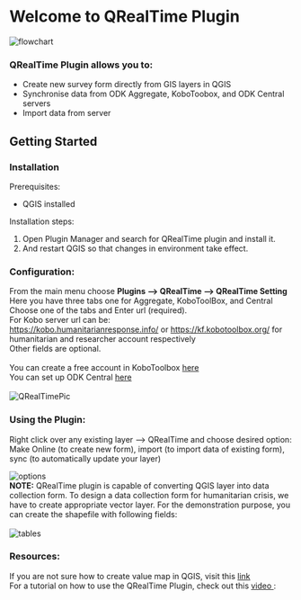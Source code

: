 <h1> Welcome to QRealTime Plugin</h1>
<img src="https://user-images.githubusercontent.com/5653512/84229819-252cc300-ab08-11ea-8cc3-74f9f1d3f1df.png" alt="flowchart">


<h3>QRealTime Plugin allows you to:</h3>
<ul>
<li> Create new survey form directly from GIS layers in QGIS </li>
<li> Synchronise data from ODK Aggregate, KoboToobox, and ODK Central servers</li>
<li> Import data from  server </li>
</ul>

<h2>Getting Started</h2>
<h3>Installation</h3>
Prerequisites:
<ul>
<li> QGIS installed </li>
</ul>

Installation steps:
<ol>
<li>Open Plugin Manager and search for QRealTime plugin and install it.</li>
<li>And restart QGIS so that changes in environment take effect.</li>
</ol>

<h3>Configuration:</h3>

From the main menu choose **Plugins --> QRealTime --> QRealTime Setting**
<br/> Here you have three tabs one for Aggregate, KoboToolBox, and Central
Choose one of the tabs and Enter url (required). 
<br/>
For Kobo server url can be:
<br/>https://kobo.humanitarianresponse.info/ or https://kf.kobotoolbox.org/ for humanitarian and researcher account respectively
<br/>Other fields are optional.
<br/><br/>
You can create a free account in KoboToolbox <a href="https://www.kobotoolbox.org/"> here </a> <br/>
You can set up ODK Central <a href="https://docs.getodk.org/central-setup/"> here </a> <br/><br/>
![QRealTimePic](https://user-images.githubusercontent.com/42852481/149683859-4c0db7ec-0c80-4a1e-b59a-1a69f9129547.png)

<h3>Using the Plugin:</h3>
<p>Right click over any existing layer --> QRealTime and choose desired option:
</br>
Make Online (to create new form), import (to import data of existing form), sync (to automatically update your layer)
</p>
<img src="https://user-images.githubusercontent.com/5653512/45092639-be5cc780-b133-11e8-8ee1-d3fb258cbf16.png" alt="options">

<br/>
<b>NOTE:</b> QRealTime plugin is capable of converting QGIS layer into data collection form. To design a data collection form for humanitarian crisis, we have to create appropriate vector layer. For the demonstration purpose, you can create the shapefile with following fields:
<br/><br/>
<img src="https://user-images.githubusercontent.com/9129316/33984020-2d6d7170-e0dc-11e7-8458-c9c2feb275b6.png" alt="tables">

<h3>Resources:</h3>
<p>If you are not sure how to create  value map in QGIS, visit this <a href= "http://www.northrivergeographic.com/archives/qgis-and-value-maps"> link </a>
<br/>
For a tutorial on how to use the QRealTime Plugin, check out this <a href= "https://www.youtube.com/watch?v=62oqJE0pgIY">video </a>:</p>

